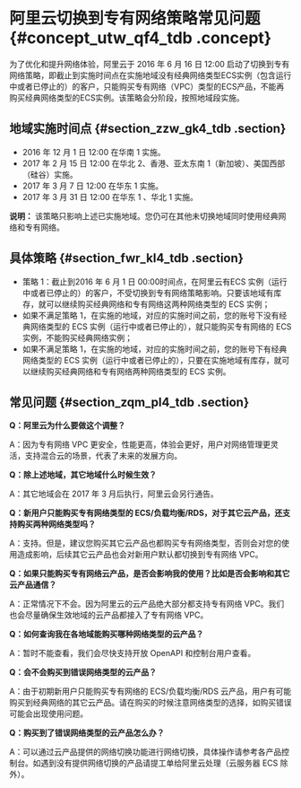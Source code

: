 # 阿里云切换到专有网络策略常见问题 {#concept_utw_qf4_tdb .concept}

为了优化和提升网络体验，阿里云于 2016 年 6 月 16 日 12:00 启动了切换到专有网络策略，即截止到实施时间点在实施地域没有经典网络类型ECS实例（包含运行中或者已停止的）的客户，只能购买专有网络（VPC）类型的ECS产品，不能再购买经典网络类型的ECS实例。该策略会分阶段，按照地域段实施。

## 地域实施时间点 {#section_zzw_gk4_tdb .section}

-   2016 年 12 月 1 日 12:00 在华南 1 实施。
-   2017 年 2 月 15 日 12:00 在华北 2、香港、亚太东南 1（新加坡）、美国西部（硅谷）实施。
-   2017 年 3 月 7 日 12:00 在华东 1 实施。
-   2017 年 3 月 31 日 12:00 在华东 1 、华北 1 实施。

**说明：** 该策略只影响上述已实施地域。您仍可在其他未切换地域同时使用经典网络和专有网络。

## 具体策略 {#section_fwr_kl4_tdb .section}

-   策略 1：截止到2016 年 6 月 1 日 00:00时间点，在阿里云有ECS 实例（运行中或者已停止的）的客户，不受切换到专有网络策略影响。只要该地域有库存，就可以继续购买经典网络和专有网络这两种网络类型的 ECS 实例；
-   如果不满足策略 1，在实施的地域，对应的实施时间之前，您的账号下没有经典网络类型的 ECS 实例（运行中或者已停止的），就只能购买专有网络的 ECS 实例，不能购买经典网络实例；
-   如果不满足策略 1，在实施的地域，对应的实施时间之前，您的账号下有经典网络类型的 ECS 实例（运行中或者已停止的），只要在实施地域有库存，就可以继续购买经典网络和专有网络两种网络类型的 ECS 实例。

## 常见问题 {#section_zqm_pl4_tdb .section}

**Q：阿里云为什么要做这个调整？**

A：因为专有网络 VPC 更安全，性能更高，体验会更好，用户对网络管理更灵活，支持混合云的场景，代表了未来的发展方向。

**Q：除上述地域，其它地域什么时候生效？**

A：其它地域会在 2017 年 3 月后执行，阿里云会另行通告。

**Q：新用户只能购买专有网络类型的 ECS/负载均衡/RDS，对于其它云产品，还支持购买两种网络类型吗？**

A：支持。但是，建议您购买其它云产品也都购买专有网络类型，否则会对您的使用造成影响，后续其它云产品也会对新用户默认都切换到专有网络 VPC。

**Q：如果只能购买专有网络云产品，是否会影响我的使用？比如是否会影响和其它云产品通信？**

A：正常情况下不会。因为阿里云的云产品绝大部分都支持专有网络 VPC。我们也会尽量确保生效地域的云产品都接入了专有网络 VPC。

**Q：如何查询我在各地域能购买哪种网络类型的云产品？**

A：暂时不能查看，我们会尽快支持开放 OpenAPI 和控制台用户查看。

**Q：会不会购买到错误网络类型的云产品？**

A：由于初期新用户只能购买专有网络的 ECS/负载均衡/RDS 云产品，用户有可能购买到经典网络的其它云产品。请在购买的时候注意网络类型的选择，如购买错误可能会出现使用问题。

**Q：购买到了错误网络类型的云产品怎么办？**

A：可以通过云产品提供的网络切换功能进行网络切换，具体操作请参考各产品控制台。如遇到没有提供网络切换的产品请提工单给阿里云处理（云服务器 ECS 除外）。

